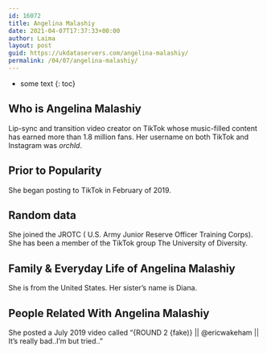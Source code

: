 ```yaml
---
id: 16072
title: Angelina Malashiy
date: 2021-04-07T17:37:33+00:00
author: Laima
layout: post
guid: https://ukdataservers.com/angelina-malashiy/
permalink: /04/07/angelina-malashiy/
---
```


* some text
{: toc}


## Who is Angelina Malashiy
                  
                  
                  
Lip-sync and transition video creator on TikTok whose music-filled content has earned more than 1.8 million fans. Her username on both TikTok and Instagram was _orchld_.
                  
              
            
              
            
                
                
                
## Prior to Popularity
                  
                  
                  
She began posting to TikTok in February of 2019.
                  
              
            
              
            
                
                
                
## Random data
                  
                  
                  
She joined the JROTC ( U.S. Army Junior Reserve Officer Training Corps). She has been a member of the TikTok group The University of Diversity. 
                  
              
            
              
            
                
                
                
## Family & Everyday Life of Angelina Malashiy
                  
                  
                  
She is from the United States. Her sister&#8217;s name is Diana.
                  
              
            
              
            
                
                
                
## People Related With Angelina Malashiy
                  
                  
                  
She posted a July 2019 video called &#8220;{ROUND 2 {fake)} || @ericwakeham || It&#8217;s really bad..I&#8217;m but tried..&#8221;
                  
              
            
              
            
                
              
            
              
              
            
            
              
            
          
          
          